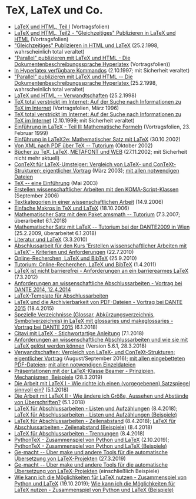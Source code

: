 # TeX, LaTeX und Co.

* [LaTeX und HTML, Teil l](https://github.com/GuenterPartosch/Vortraege-Kurse/blob/master/TeX+LaTeX/LaTeX_HTML1.pdf "LaTeX und HTML, Teil l") (Vortragsfolien)
* [LaTeX und HTML, Teil2 - "Gleichzeitiges" Publizieren in LaTeX und HTML](https://github.com/GuenterPartosch/Vortraege-Kurse/blob/master/TeX+LaTeX/LaTeX_HTML2.pdf "LaTeX und HTML, Teil2 - 'Gleichzeitiges' Publizieren in LaTeX und HTML") (Vortragsfolien)
* ["Gleichzeitiges" Publizieren in HTML und LaTeX](https://github.com/GuenterPartosch/Vortraege-Kurse/blob/master/TeX+LaTeX/Gleichzeitiges_Publizieren_in_HTML_und_LaTeX.pdf) (25.2.1998, wahrscheinlich total veraltet)
* ["Parallel" publizieren mit LaTeX und HTML - Die Dokumentenbeschreibungssprache Hyperlatex](https://github.com/GuenterPartosch/Vortraege-Kurse/blob/master/TeX+LaTeX/LaTeX_HTML_Hyperlatex.pdf "'Parallel' publizieren mit LaTeX und HTML - Die Dokumentenbeschreibungssprache Hyperlatex") (Vortragsfolien))
* [In Hyperlatex verfügbare Kommandos](https://github.com/GuenterPartosch/Vortraege-Kurse/blob/master/TeX+LaTeX/Hyperlatex-Befehle.pdf "In Hyperlatex verfügbare Kommandos") (2.10.1997; mit Sicherheit veraltet)
* ["Parallel" publizieren mit LaTeX und HTML -- Die Dokumentenbeschreibungssprache Hyperlatex ](https://github.com/GuenterPartosch/Vortraege-Kurse/blob/master/TeX+LaTeX/hyperlatex.pdf) (25.2.1998, wahrscheinlich total veraltet)
* [LaTeX und HTML -- Verwandtschaften](https://github.com/GuenterPartosch/Vortraege-Kurse/blob/master/TeX+LaTeX/LaTeX_und_HTML-Verwandtschaften.pdf) (25.2.1998)
* [TeX total verstrickt im Internet: Auf der Suche nach Informationen zu TeX im Internet](https://github.com/GuenterPartosch/Vortraege-Kurse/blob/master/TeX+LaTeX/TeX_Internet.pdf "TeX total verstrickt im Internet: Auf der Suche nach Informationen zu TeX im Internet") (Vortragsfolien, März 1996)
* [TeX total verstrickt im Internet: Auf der Suche nach Informationen zu TeX im Internet](https://github.com/GuenterPartosch/Vortraege-Kurse/blob/master/TeX+LaTeX/TeX-im-Internet.pdf "TeX total verstrickt im Internet: Auf der Suche nach Informationen zu TeX im Internet") (2.10.1999; mit Sicherheit veraltet)
* [Einführung in LaTeX - Teil II: Mathematische Formeln](https://github.com/GuenterPartosch/Vortraege-Kurse/blob/master/TeX+LaTeX/LaTeX2_Mathematik.pdf "Einführung in LaTeX - Teil II: Mathematische Formeln") (Vortragsfolien, 23. Februar 1999)
* [Einführung in LaTeX2e: Mathematischer Satz mit LaTeX](https://github.com/GuenterPartosch/Vortraege-Kurse/blob/master/TeX+LaTeX/Mathe-Beispiele.pdf "Einführung in LaTeX2e: Mathematischer Satz mit LaTeX") (30.10.2002)
* [Von XML nach PDF über TeX -- Tutorium](https://github.com/GuenterPartosch/Vortraege-Kurse/blob/master/TeX+LaTeX/XML+TeX-Tutorium.pdf "Von XML nach PDF über TeX -- Tutorium") (Oktober 2002)
* [Bücher zu TeX, LaTeX, METAFONT und WEB](https://github.com/GuenterPartosch/Vortraege-Kurse/blob/master/TeX+LaTeX/LaTeX-Buecher.pdf "Bücher zu TeX, LaTeX, METAFONT und WEB") (27.11.2002; mit Sicherheit nicht mehr aktuell)
* [ConTeXt für LaTeX-Umsteiger: Vergleich von LaTeX- und ConTeXt-Strukturen; eigentlicher Vortrag](https://github.com/GuenterPartosch/Vortraege-Kurse/blob/master/TeX+LaTeX/ConTeXt-LaTeX-Tutorium.pdf "ConTeXt für LaTeX-Umsteiger: Vergleich von LaTeX- und ConTeXt-Strukturen; eigentlicher Vortrag") (M&auml;rz 2003); 
[mit allen notwendigen Dateien](https://github.com/GuenterPartosch/Vortraege-Kurse/blob/master/TeX+LaTeX/ConTeXt-LaTeX.zip "ConTeXt für LaTeX-Umsteiger: Vergleich von LaTeX- und ConTeXt-Strukturen; mit allen notwendigen Dateien")
* [TeX -- eine Einführung](https://github.com/GuenterPartosch/Vortraege-Kurse/blob/master/TeX+LaTeX/tex-einfuehrung.pdf "TeX -- eine Einführung") (Mai 2003)
* [Erstellen wissenschaftlicher Arbeiten mit den KOMA-Script-Klassen](https://github.com/GuenterPartosch/Vortraege-Kurse/blob/master/TeX+LaTeX/wissArbeiten.pdf "Erstellen wissenschaftlicher Arbeiten mit den KOMA-Script-Klassen") (September 2006)
* [Textkategorien in einer wissenschaftlichen Arbeit](https://github.com/GuenterPartosch/Vortraege-Kurse/blob/master/TeX+LaTeX/textkategorien.pdf) (14.9.2006)
* [Einfache Makros in TeX und LaTeX](https://github.com/GuenterPartosch/Vortraege-Kurse/blob/master/TeX+LaTeX/Makros.pdf "Einfache Makros in TeX und LaTeX") (18.10.2006)
* [Mathematischer Satz mit dem Paket amsmath -- Tutorium](https://github.com/GuenterPartosch/Vortraege-Kurse/blob/master/TeX+LaTeX/ams-math.pdf "Mathematischer Satz mit dem Paket amsmath -- Tutorium --") (7.3.2007; überarbeitet 6.1.2018)
* [Mathematischer Satz mit LaTeX -- Tutorium bei der DANTE2009 in Wien](https://github.com/GuenterPartosch/Vortraege-Kurse/blob/master/TeX+LaTeX/Mathe-Beispiele-Wien.pdf "Mathematischer Satz mit LaTeX -- Tutorium bei der DANTE2009 in Wien") (25.2.2009, überarbeitet 6.1.2018)
* [Literatur und LaTeX](https://github.com/GuenterPartosch/Vortraege-Kurse/blob/master/TeX+LaTeX/BibTeX.pdf "Literatur und LaTeX") (3.3.2010)
* [Abschlussarbeit für den Kurs 'Erstellen wissenschaftlicher Arbeiten mit LaTeX' - Kriterien und Anforderungen](https://github.com/GuenterPartosch/Vortraege-Kurse/blob/master/TeX+LaTeX/kriterien.pdf) (22.7.2010)
* [Online-Recherchen, LaTeX und BibTeX](https://github.com/GuenterPartosch/Vortraege-Kurse/blob/master/TeX+LaTeX/BibTeX-Internet1.pdf "Online-Recherchen, LaTeX und BibTeX") (25.9.2010)
* [Tutorium: Online-Recherchen, LaTeX und BibTeX](https://github.com/GuenterPartosch/Vortraege-Kurse/blob/master/TeX+LaTeX/BibTeX-Internet2.pdf "Tutorium: Online-Recherchen, LaTeX und BibTeX") (1.4.2011)
* [LaTeX ist nicht barrierefrei - Anforderungen an ein barrierearmes LaTeX](https://github.com/GuenterPartosch/Vortraege-Kurse/blob/master/TeX+LaTeX/vortrag-partosch-DANTE2012.pdf) (7.3.2012)
* [Anforderungen an wissenschaftliche Abschlussarbeiten - Vortrag bei DANTE 2014, 12.4.2014](https://github.com/GuenterPartosch/Vortraege-Kurse/blob/master/TeX+LaTeX/Vortrag-DANTE2014.pdf "Anforderungen an wissenschaftliche Abschlussarbeiten")
* [LaTeX-Template für Abschlussarbeiten](https://github.com/GuenterPartosch/Vortraege-Kurse/blob/master/TeX+LaTeX/Abschlussarbeit-Test.zip "LaTeX-Template für Abschlussarbeiten")
* [LaTeX und die Archivierbarkeit von PDF-Dateien - Vortrag bei DANTE 2015](https://github.com/GuenterPartosch/Vortraege-Kurse/blob/master/TeX+LaTeX/Vortrag-Archivierbarkeit.pdf "LATEX und die Archivierbarkeit von PDF-Dateien - Vortrag bei DANTE 2015") (18.4.2015)
* [Spezielle Verzeichnisse (Glossar, Abkürzungsverzeichnis, Symbolverzeichnis) in LaTeX mit glossaries und makeglossaries - Vortrag bei DANTE 2015](https://github.com/GuenterPartosch/Vortraege-Kurse/blob/master/TeX+LaTeX/Vortrag-Glossar.pdf "Spezielle Verzeichnisse (Glossar, Abkürzungsverzeichnis, Symbolverzeichnis) in LaTeX mit glossaries und makeglossaries - Vortrag bei DANTE 2015") (6.1.2018)
* [Citavi mit LaTeX - Stichwortartige Anleitung](https://github.com/GuenterPartosch/Vortraege-Kurse/blob/master/TeX+LaTeX/CiTavi-BibLaTeX.pdf "Citavi mit LaTeX - Stichwortartige Anleitung") (7.1.2018)
* [Anforderungen an wissenschaftliche Abschlussarbeiten und wie sie mit LaTeX gelöst werden können](https://github.com/GuenterPartosch/Vortraege-Kurse/blob/master/TeX+LaTeX/Abschlussarbeit-Anleitung.pdf) (Version 5.6.1, 28.3.2018)
* [Verwandtschaften: Vergleich von LaTeX- und ConTeXt-Strukturen; eigentlicher Vortrag](https://github.com/GuenterPartosch/Vortraege-Kurse/blob/master/TeX+LaTeX/context-latex2.pdf "Verwandtschaften: Vergleich von LaTeX- und ConTeXt-Strukturen; eigentlicher Vortrag") (August/September 2016);
 [mit allen eingebetteten PDF-Dateien](https://github.com/GuenterPartosch/Vortraege-Kurse/blob/master/TeX+LaTeX/context-latex2-alle.pdf "Verwandtschaften: Vergleich von LaTeX- und ConTeXt-Strukturen; mit allen eingebetteten PDF-Dateien"); 
[mit allen notwendigen Einzeldateien](https://github.com/GuenterPartosch/Vortraege-Kurse/blob/master/TeX+LaTeX/ConTeXt-LaTeX2.zip "ConTeXt für LaTeX-Umsteiger: Vergleich von LaTeX- und ConTeXt-Strukturen; mit allen notwendigen Dateien")
* [Präsentationen mit der LaTeX-Klasse Beamer - Prinzipien, Mechanismen, Beispiele](https://github.com/GuenterPartosch/Vortraege-Kurse/blob/master/TeX+LaTeX/Vortrag-Beamer.pdf "Präsentationen mit der LaTeX-Klasse Beamer - Prinzipien, Mechanismen, Beispiele") (28.3.2019)
* [Die Arbeit mit LaTeX I - Wie richte ich einen (vorgegebenen) Satzspiegel sinnvoll ein?](https://github.com/GuenterPartosch/Vortraege-Kurse/blob/master/TeX+LaTeX/Vortrag-Satzspiegel-alles.pdf "Die Arbeit mit LaTeX I - Wie richte ich einen (vorgegebenen) Satzspiegel sinnvoll ein?") (5.1.2018)
* [Die Arbeit mit LaTeX II - Wie ändere ich Größe, Aussehen und Abstände von Überschriften?](https://github.com/GuenterPartosch/Vortraege-Kurse/blob/master/TeX+LaTeX/Vortrag-Ueberschriften-alles.pdf "Die Arbeit mit LaTeX II - Wie ändere ich Größe, Aussehen und Abstände von Überschriften?") (5.1.2018)
* [LaTeX für Abschlussarbeiten - Listen und Aufzählungen](https://github.com/GuenterPartosch/Vortraege-Kurse/blob/master/TeX+LaTeX/listen.pdf "LaTeX für Abschlussarbeiten - Listen und Aufzählungen") (8.4.2018);
[LaTeX für Abschlussarbeiten - Listen und Aufzählungen (Beispiele)](https://github.com/GuenterPartosch/Vortraege-Kurse/blob/master/TeX+LaTeX/listen-beispiele.zip "LaTeX für Abschlussarbeiten - Listen und Aufzählungen")
* [LaTeX für Abschlussarbeiten - Zeilenabstand](https://github.com/GuenterPartosch/Vortraege-Kurse/blob/master/TeX+LaTeX/zeilenabstand.pdf "LaTeX für Abschlussarbeiten - Zeilenabstand") (8.4.2018);
[LaTeX für Abschlussarbeiten - Zeilenabstand (Beispiele)](https://github.com/GuenterPartosch/Vortraege-Kurse/blob/master/TeX+LaTeX/zeilenabstand-beispiele.zip "LaTeX für Abschlussarbeiten - Zeilenabstand") (8.4.2018)
* [LaTeX für Abschlussarbeiten - Trennungen](https://github.com/GuenterPartosch/Vortraege-Kurse/blob/master/TeX+LaTeX/trennungen.pdf "LaTeX für Abschlussarbeiten - Trennungen") (8.4.2018)
* [PythonTeX - Zusammenspiel von Python und LaTeX](https://github.com/GuenterPartosch/Vortraege-Kurse/blob/master/TeX+LaTeX/pythontex-alles.pdf "PythonTeX - Zusammenspiel von Python und LaTeX") (2.10.2019);
[PythonTeX - Zusammenspiel von Python und LaTeX (Beispiele)](https://github.com/GuenterPartosch/Vortraege-Kurse/blob/master/TeX+LaTeX/pythontex-beispiele.zip "PythonTeX - Zusammenspiel von Python und LaTeX")
* [Ge-macht -- Über make und andere Tools für die automatische Übersetzung von LaTeX-Projekten](https://github.com/GuenterPartosch/Vortraege-Kurse/blob/master/TeX+LaTeX/Vortrag-make-alles.pdf "Ge-macht -- Über make und andere Tools für die automatische Übersetzung von LaTeX-Projekten") (27.3.2019)
* [Ge-macht -- Über make und andere Tools für die automatische Übersetzung von LaTeX-Projekten](https://github.com/GuenterPartosch/Vortraege-Kurse/blob/master/TeX+LaTeX/Vortrag-make.zip "Ge-macht -- Über make und andere Tools für die automatische Übersetzung von LaTeX-Projekten") (einschließlich Beispiele)
* [Wie kann ich die Möglichkeiten für LaTeX nutzen - Zusammenspiel von Python und LaTeX](https://github.com/GuenterPartosch/Vortraege-Kurse/blob/master/TeX+LaTeX/python+latex-alles.pdf "Wie kann ich die Möglickeuten für LaTeX nutzen - Zusammenspiel von Python und LaTeX") (19.10.2019);
[Wie kann ich die Möglichkeiten für LaTeX nutzen - Zusammenspiel von Python und LaTeX (Beispiele)](https://github.com/GuenterPartosch/Vortraege-Kurse/blob/master/TeX+LaTeX/Python+LaTeX-Beispiele.zip "Wie kann ich die Möglickeuten für LaTeX nutzen - Zusammenspiel von Python und LaTeX")
